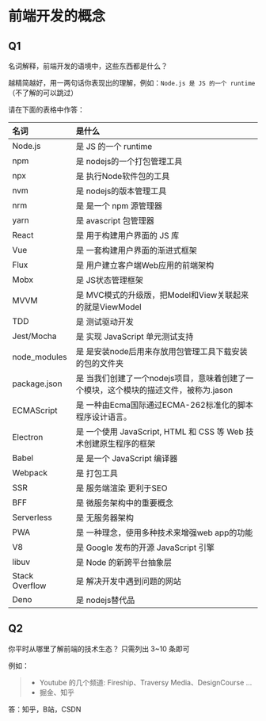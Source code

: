 # 前端开发的概念

## Q1

名词解释，前端开发的语境中，这些东西都是什么？

越精简越好，用一两句话你表现出的理解，例如：`Node.js 是 JS 的一个 runtime`  
（不了解的可以跳过）

请在下面的表格中作答：

| 名词           | 是什么               |
| :------------- | :------------------- |
| Node.js        | 是 JS 的一个 runtime |
| npm            | 是 nodejs的一个打包管理工具                |
| npx            | 是 执行Node软件包的工具                |
| nvm            | 是 nodejs的版本管理工具                |
| nrm            | 是 是一个 npm 源管理器                |
| yarn           | 是 avascript 包管理器                |
| React          | 是 用于构建用户界面的 JS 库                |
| Vue            | 是 一套构建用户界面的渐进式框架                |
| Flux           | 是 用户建立客户端Web应用的前端架构                |
| Mobx           | 是 JS状态管理框架                |
| MVVM           | 是 MVC模式的升级版，把Model和View关联起来的就是ViewModel              |
| TDD            | 是 测试驱动开发                |
| Jest/Mocha     | 是 实现 JavaScript 单元测试支持                |
| node_modules   | 是 是安装node后用来存放用包管理工具下载安装的包的文件夹                |
| package.json   | 是 当我们创建了一个nodejs项目，意味着创建了一个模块，这个模块的描述文件，被称为.jason                |
| ECMAScript     | 是 一种由Ecma国际通过ECMA-262标准化的脚本程序设计语言。                |
| Electron       | 是 一个使用 JavaScript, HTML 和 CSS 等 Web 技术创建原生程序的框架                |
| Babel          | 是 是一个 JavaScript 编译器                |
| Webpack        | 是 打包工具                |
| SSR            | 是 服务端渲染      更利于SEO           |
| BFF            | 是 微服务架构中的重要概念                |
| Serverless     | 是 无服务器架构                |
| PWA            | 是 一种理念，使用多种技术来增强web app的功能                |
| V8             | 是 Google 发布的开源 JavaScript 引擎                |
| libuv          | 是 Node 的新跨平台抽象层                |
| Stack Overflow | 是 解决开发中遇到问题的网站                |
| Deno           | 是 nodejs替代品                |

## Q2

你平时从哪里了解前端的技术生态？
只需列出 3~10 条即可

例如：

> - Youtube 的几个频道: Fireship、Traversy Media、DesignCourse …
> - 掘金、知乎

答：知乎，B站，CSDN
